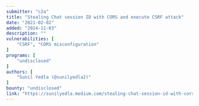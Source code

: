 ```yaml
---
submitter: "c2a"
title: "Stealing Chat session ID with CORS and execute CSRF attack"
date: "2021-02-02"
added: "2024-11-03"
description: ""
vulnerabilities: [
    "CSRF", "CORS misconfiguration"
]
programs: [
    "undisclosed"
]
authors: [
    "Sunil Yedla (@sunilyedla2)"
]
bounty: "undisclosed"
link: "https://sunilyedla.medium.com/stealing-chat-session-id-with-cors-and-execute-csrf-attack-f9f7ea229db1"
---
```




